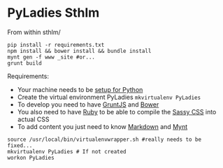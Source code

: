 PyLadies Sthlm
==========

From within sthlm/
```
pip install -r requirements.txt
npm install && bower install && bundle install
mynt gen -f www _site #or...
grunt build
```

Requirements:
* Your machine needs to be [setup for Python](http://newcoder.io/begin/setup-your-machine/)
* Create the virtual environment PyLadies `mkvirtualenv PyLadies`
* To develop you need to have [GruntJS](http://gruntjs.com) and [Bower](http://bower.io)
* You also need to have [Ruby](https://www.ruby-lang.org/en/) to be able to compile the [Sassy CSS](http://sass-lang.com/) into actual CSS
* To add content you just need to know [Markdown](http://daringfireball.net/projects/markdown/) and [Mynt](http://mynt.mirroredwhite.com/)

```
source /usr/local/bin/virtualenvwrapper.sh #really needs to be fixed...
mkvirtualenv PyLadies # If not created
workon PyLadies

```
